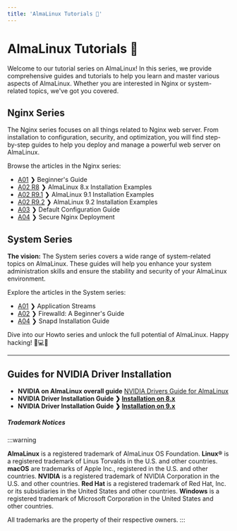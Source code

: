 ```yaml
---
title: 'AlmaLinux Tutorials 🚀'
---
```


# AlmaLinux Tutorials 🚀

Welcome to our tutorial series on AlmaLinux! In this series, we provide comprehensive guides and tutorials to help you learn and master various aspects of AlmaLinux. Whether you are interested in Nginx or system-related topics, we've got you covered.

## Nginx Series

The Nginx series focuses on all things related to Nginx web server. From installation to configuration, security, and optimization, you will find step-by-step guides to help you deploy and manage a powerful web server on AlmaLinux.

Browse the articles in the Nginx series:

- [A01](nginx/NginxSeriesA01) ❯ Beginner's Guide
- [A02 R8](nginx/NginxSeriesA02R8) ❯ AlmaLinux 8.x Installation Examples
- [A02 R9.1](nginx/NginxSeriesA02R91) ❯ AlmaLinux 9.1 Installation Examples
- [A02 R9.2](nginx/NginxSeriesA02R92) ❯ AlmaLinux 9.2 Installation Examples
- [A03](nginx/NginxSeriesA03) ❯ Default Configuration Guide
- [A04](nginx/NginxSeriesA04P1) ❯ Secure Nginx Deployment

## System Series

**The vision:** The System series covers a wide range of system-related topics on AlmaLinux. These guides will help you enhance your system administration skills and ensure the stability and security of your AlmaLinux environment.

Explore the articles in the System series:

- [A01](system/SystemSeriesA01) ❯ Application Streams
- [A02](system/SystemSeriesA02) ❯ Firewalld: A Beginner's Guide
- [A04](system/SystemSeriesA04) ❯ Snapd Installation Guide

Dive into our Howto series and unlock the full potential of AlmaLinux. Happy hacking! 🐧💻🚀

----

## Guides for NVIDIA Driver Installation

- **NVIDIA on AlmaLinux overall guide** [NVIDIA Drivers Guide for AlmaLinux](/series/nvidia/)
- **NVIDIA Driver Installation Guide ❯ [Installation on 8.x](/series/nvidia/nvidiaseries8x)**
- **NVIDIA Driver Installation Guide ❯ [Installation on 9.x](/series/nvidia/nvidiaseries9x)**

##### Trademark Notices
:::warning

**AlmaLinux** is a registered trademark of AlmaLinux OS Foundation.
**Linux®** is a registered trademark of Linus Torvalds in the U.S. and other countries.
**macOS** are trademarks of Apple Inc., registered in the U.S. and other countries.
**NVIDIA** is a registered trademark of NVIDIA Corporation in the U.S. and other countries.
**Red Hat** is a registered trademark of Red Hat, Inc. or its subsidiaries in the United States and other countries.
**Windows** is a registered trademark of Microsoft Corporation in the United States and other countries.

All trademarks are the property of their respective owners.
:::
